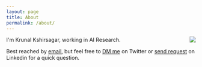 ```yaml
---
layout: page
title: About
permalink: /about/
---
```


<img src="{{ site.baseurl }}/images/profile.webp"
style="float: right; max-width: 33%; margin: 0 0 1em 2em;">

I'm Krunal Kshirsagar, working in AI Research.

Best reached by [email](mailto:krunalkshirsagar29@gmail.com), but feel free to 
[DM me](https://twitter.com/messages/compose?recipient_id=2463044101") on Twitter or [send request](https://www.linkedin.com/in/krunal-kshirsagar/) on Linkedin for a quick question.
